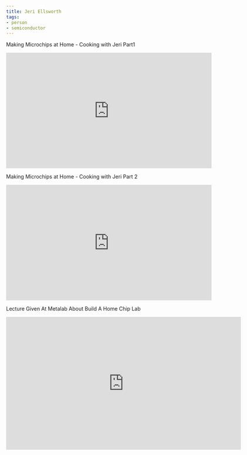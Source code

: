 ```yaml
---
title: Jeri Ellsworth
tags:
- person
- semiconductor
---
```



Making Microchips at Home - Cooking with Jeri Part1

<iframe width="560" height="315" src="https://www.youtube.com/embed/PdcKwOo7dmM" title="YouTube video player" frameborder="0" allow="accelerometer; autoplay; clipboard-write; encrypted-media; gyroscope; picture-in-picture; web-share" allowfullscreen></iframe>

Making Microchips at Home - Cooking with Jeri Part 2

<iframe width="560" height="315" src="https://www.youtube.com/embed/eFzsyQOTXbM" title="YouTube video player" frameborder="0" allow="accelerometer; autoplay; clipboard-write; encrypted-media; gyroscope; picture-in-picture; web-share" allowfullscreen></iframe>


Lecture Given At Metalab About Build A Home Chip Lab

<iframe src="https://player.vimeo.com/video/2423528?h=a754ab99e2" width="640" height="362" frameborder="0" allow="autoplay; fullscreen; picture-in-picture" allowfullscreen></iframe>
